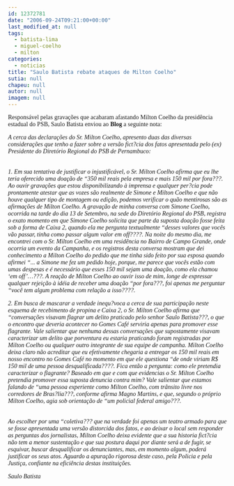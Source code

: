 ```yaml
---
id: 12372781
date: "2006-09-24T09:21:00+00:00"
last_modified_at: null
tags:
  - batista-lima
  - miguel-coelho
  - milton
categories:
  - noticias
title: "Saulo Batista rebate ataques de Milton Coelho"
sutia: null
chapeu: null
autor: null
imagem: null
---
```

<p><P><FONT face=Verdana>Responsável pelas gravações que acabaram afastando Milton Coelho da presidência estadual do PSB, Saulo Batista enviou ao <STRONG>Blog</STRONG> a seguinte nota:</FONT></P></p>
<p><P><FONT face=Verdana><EM>A cerca das declarações do Sr. Milton Coelho, apresento duas das diversas considerações que tenho a fazer sobre a versão fict?cia dos fatos apresentada pelo (ex) Presidente do Diretório Regional do PSB de Pernambuco:</EM></FONT></P></p>
<p><P><BR><FONT face=Verdana><EM>1.&nbsp;Em sua tentativa de justificar o injustificável, o Sr. Milton Coelho afirma que eu lhe teria oferecido uma doação de “350 mil reais pela empresa e mais 150 mil por fora???. Ao ouvir gravações que estou disponibilizando à imprensa e qualquer per?cia pode prontamente atestar que as vozes são realmente de Simone e Milton Coelho e que não houve qualquer tipo de montagem ou edição, podemos verificar o quão mentirosas são as afirmações de Milton Coelho. A gravação de minha conversa com Simone Coelho, ocorrida na tarde do dia 13 de Setembro, na sede do Diretório Regional do PSB, registra o exato momento em que Simone Coelho solicita que parte da suposta doação fosse feita sob a forma de Caixa 2, quando ela me pergunta textualmente “desses valores que vocês vão passar, tinha como passar algum valor em off????. Na noite do mesmo dia, me encontrei com o Sr. Milton Coelho em uma residência no Bairro de Campo Grande, onde ocorria um evento da Campanha, e os registros desta conversa mostram que dei conhecimento a Milton Coelho do pedido que me tinha sido feito por sua esposa quando afirmei “... a Simone me fez um pedido hoje, porque, me parece que vocês estão com umas despesas e é necessário que esses 150 mil sejam uma doação, como ela chamou ‘em off’…???. A reação de Milton Coelho ao ouvir isso de mim, longe de expressar qualquer rejeição à idéia de receber uma doação “por fora???, foi apenas me perguntar “você tem algum problema com relação a isso????.</EM></FONT></P></p>
<p><P><FONT face=Verdana><EM>2.&nbsp;Em busca de mascarar a verdade inequ?voca a cerca de sua participação neste esquema de recebimento de propina e Caixa 2, o Sr. Milton Coelho afirma que “conversações visavam flagrar um delito praticado pelo senhor Saulo Batista???, o que o encontro que deveria acontecer no Gomes Café serviria apenas para promover esse flagrante. Vale salientar que nenhuma dessas conversações que supostamente visavam caracterizar um delito que porventura eu estaria praticando foram registradas por Milton Coelho ou qualquer outro integrante de sua equipe de campanha. Milton Coelho deixa claro não acreditar que eu efetivamente chegaria a entregar os 150 mil reais em nosso encontro no Gomes Café no momento em que ele questiona “de onde viriam R$ 150 mil de uma pessoa desqualificada????. Fica então a pergunta: como ele pretendia caracterizar o flagrante? Baseado em que e com que evidencias o Sr. Milton Coelho pretendia promover essa suposta denuncia contra mim? Vale salientar que estamos falando de “uma pessoa experiente como Milton Coelho, com trânsito livre nos corredores de Bras?lia???, conforme afirma Magno Martins, e que, segundo o próprio Milton Coelho, agia sob orientação de “um policial federal amigo???.</EM></FONT></P></p>
<p><P><BR><FONT face=Verdana><EM>Ao escolher por uma “coletiva??? que na verdade foi apenas um teatro armado para que se fosse apresentada uma versão distorcida dos fatos, e ao deixar o local sem responder as perguntas dos jornalistas, Milton Coelho deixa evidente que a sua historia fict?cia não tem a menor sustentação e que sua postura daqui por diante será a de fugir, se esquivar, buscar desqualificar os denunciantes, mas, em momento algum, poderá justificar os seus atos. Aguardo a apuração rigorosa deste caso, pela Policia e pela Justiça, confiante na eficiência destas instituições.</EM></FONT></P></p>
<p><P><FONT face=Verdana><EM>Saulo Batista</EM></FONT></P> </p>
